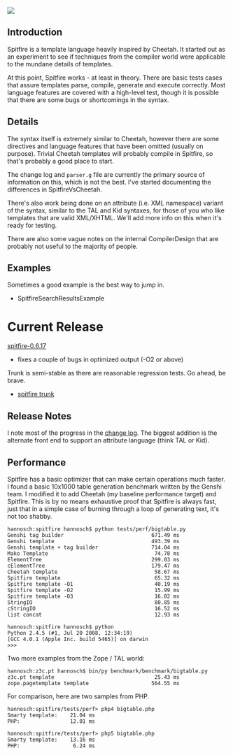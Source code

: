 ![](https://gitcdn.xyz/repo/nicksay/spitfire/master/doc/spitfire.png)


## Introduction

Spitfire is a template language heavily inspired by Cheetah. It started out as an experiment to see if techniques from the compiler world were applicable to the mundane details of templates.

At this point, Spitfire works - at least in theory. There are basic tests cases that assure templates parse, compile, generate and execute correctly. Most language features are covered with a high-level test, though it is possible that there are some bugs or shortcomings in the syntax.


## Details

The syntax itself is extremely similar to Cheetah, however there are some directives and language features that have been omitted (usually on purpose).  Trivial Cheetah templates will probably compile in Spitfire, so that's probably a good place to start.

The change log and `parser.g` file are currently the primary source of information on this, which is not the best. I've started documenting the differences in SpitfireVsCheetah.

There's also work being done on an attribute (i.e. XML namespace) variant of the syntax, similar to the TAL and Kid syntaxes, for those of you who like templates that are valid XML/XHTML. We'll add more info on this when it's ready for testing.

There are also some vague notes on the internal CompilerDesign that are probably not useful to the majority of people.


## Examples

Sometimes a good example is the best way to jump in.
  * SpitfireSearchResultsExample


# Current Release

[spitfire-0.6.17](http://spitfire.googlecode.com/svn/tags/spitfire-0.6.17)
  * fixes a couple of bugs in optimized output (-O2 or above)

Trunk is semi-stable as there are reasonable regression tests. Go ahead, be brave.

  * [spitfire trunk](http://spitfire.googlecode.com/svn/trunk)


## Release Notes

I note most of the progress in the [change log](http://spitfire.googlecode.com/svn/trunk/CHANGES). The biggest addition is the alternate front end to support an attribute language (think TAL or Kid).


## Performance

Spitfire has a basic optimizer that can make certain operations much faster. I found a basic 10x1000 table generation benchmark written by the Genshi team. I modified it to add Cheetah (my baseline performance target) and Spitfire. This is by no means exhaustive proof that Spitfire is always fast, just that in a simple case of burning through a loop of generating text, it's not too shabby.

```
hannosch:spitfire hannosch$ python tests/perf/bigtable.py
Genshi tag builder                            671.49 ms
Genshi template                               493.39 ms
Genshi template + tag builder                 714.04 ms
Mako Template                                  74.78 ms
ElementTree                                   299.03 ms
cElementTree                                  179.47 ms
Cheetah template                               58.67 ms
Spitfire template                              65.32 ms
Spitfire template -O1                          40.19 ms
Spitfire template -O2                          15.99 ms
Spitfire template -O3                          16.02 ms
StringIO                                       80.85 ms
cStringIO                                      16.52 ms
list concat                                    12.93 ms

hannosch:spitfire hannosch$ python
Python 2.4.5 (#1, Jul 20 2008, 12:34:19)
[GCC 4.0.1 (Apple Inc. build 5465)] on darwin
>>>
```

Two more examples from the Zope / TAL world:
```
hannosch:z3c.pt hannosch$ bin/py benchmark/benchmark/bigtable.py
z3c.pt template                                25.43 ms
zope.pagetemplate template                    564.55 ms
```

For comparison, here are two samples from PHP.
```
hannosch:spitfire/tests/perf> php4 bigtable.php
Smarty template:    21.04 ms
PHP:                12.01 ms

hannosch:spitfire/tests/perf> php5 bigtable.php
Smarty template:    13.16 ms
PHP:                 6.24 ms
```
